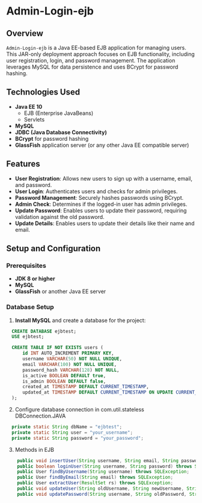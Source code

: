 # Admin-Login-ejb


## Overview

`Admin-Login-ejb`  is a Java EE-based EJB application for managing users. This JAR-only deployment approach focuses on EJB functionality, including user registration, login, and password management. The application leverages MySQL for data persistence and uses BCrypt for password hashing.

## Technologies Used

- **Java EE 10**
  - EJB (Enterprise JavaBeans)
  - Servlets
- **MySQL**
- **JDBC (Java Database Connectivity)**
- **BCrypt** for password hashing
- **GlassFish** application server (or any other Java EE compatible server)

## Features

- **User Registration**: Allows new users to sign up with a username, email, and password.
- **User Login**: Authenticates users and checks for admin privileges.
- **Password Management**: Securely hashes passwords using BCrypt.
- **Admin Check**: Determines if the logged-in user has admin privileges.
- **Update Password**: Enables users to update their password, requiring validation against the old password.
- **Update Details**: Enables users to update their details like their name and email.

## Setup and Configuration

### Prerequisites

- **JDK 8 or higher**
- **MySQL**
- **GlassFish** or another Java EE server

### Database Setup

1. **Install MySQL** and create a database for the project:
```sql
  CREATE DATABASE ejbtest;
  USE ejbtest;

  CREATE TABLE IF NOT EXISTS users (
      id INT AUTO_INCREMENT PRIMARY KEY,
      username VARCHAR(50) NOT NULL UNIQUE,
      email VARCHAR(100) NOT NULL UNIQUE,
      password_hash VARCHAR(128) NOT NULL,
      is_active BOOLEAN DEFAULT true,
      is_admin BOOLEAN DEFAULT false,
      created_at TIMESTAMP DEFAULT CURRENT_TIMESTAMP,
      updated_at TIMESTAMP DEFAULT CURRENT_TIMESTAMP ON UPDATE CURRENT_TIMESTAMP
  );
```
2. Configure database connection in com.util.stateless DBConnection.JAVA
```java
  private static String dbName = "ejbtest";
  private static String user = "your_username";
  private static String password = "your_password";
```

3. Methods in EJB
```Java
    public void insertUser(String username, String email, String password) throws SQLException;
    public boolean loginUser(String username, String password) throws SQLException;
    public User findByUsername(String username) throws SQLException;
    public User findByEmail(String email) throws SQLException;
    public User extractUser(ResultSet rs) throws SQLException;
    public void updateUser(String oldUsername, String newUsername, String newEmail, String newPassword) throws SQLException;
    public void updatePassword(String username, String oldPassword, String newPassword) throws SQLException;
```




